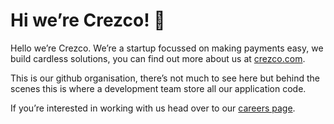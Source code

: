 # Hi we’re Crezco! 👋

Hello we’re Crezco. We’re a startup focussed on making payments easy, we build cardless solutions, you can find out more about us at [crezco.com].

This is our github organisation, there’s not much to see here but behind the scenes this is where a development team store all our application code.

If you’re interested in working with us head over to our [careers page].

[crezco.com]:https://www.crezco.com/
[careers page]:https://crezco.notion.site/crezco/Careers-at-Crezco-c0305bcc774844e69c00506454b4b7c0
